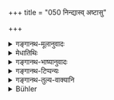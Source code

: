 +++
title = "050 निन्द्यास्व् अष्टासु"

+++

<details><summary>गङ्गानथ-मूलानुवादः</summary>

‘By avoiding women on the forbidden days and also on the eight other days, one remains a “religious student” (observing the vow of continence), in whatever stage of life he may happen to be.”—(50)
</details>

<details><summary>मेधातिथिः</summary>

**निन्द्यासु** षट्स्व् **अन्यासु** चानिन्द्यास्व् अप्य् **अष्टासु रात्रिषु स्त्रियो वर्जयन्** परिहरन् द्वे रात्री अवशिष्टे यदि गच्छति, पर्ववर्जम्, तदा **ब्रह्मचार्य् एव भवति** ब्रह्मर्यफलं प्राप्नोति । **यत्र तत्राश्रमे वसन्** । अर्थवादो ऽयम् । न तु वानप्रस्थाद्याश्रमेषु रात्र्यभ्यनुज्ञा जितेन्द्रियत्वविधानात् सर्वाश्रमेषु गार्हस्थाद् अन्येषु वीप्सायाश् चार्थवादतयाप्य् उपपत्तेः । एताश् च रात्रयो वर्ज्या न क्रमेणैव, किं तर्हि यथेच्छया पर्ववर्जं गमनं यथा न भवति तथा रात्रिद्वयम् अभ्यनुज्ञायते । किं पुनर् ब्रह्मचर्यस्य फलम् । विशेषाश्रवणात् स्वर्गः । क्वचित् तु श्रूयते- "न ब्रह्मचारी प्रत्यवैति" इति, स्वल्पैर् अतिक्रमैर् न दुष्यतीति ॥ ३.५१ ॥
</details>

<details><summary>गङ्गानथ-भाष्यानुवादः</summary>

‘*Forbidden days*’—*i.e*., the six mentioned above.

‘*Other eight days*’—which have not been forbidden.

He who avoids women on these days, and has recourse to her on the remaining two days—avoiding the sacred days—then ‘*he remains a religious student etc*.’—*i.e*., he obtains the fruits of continence.

‘*In whatever stage of life he may happen to be*,’—this is an exaggeration. Certainly, intercourse with women on two days could never be permitted for the Recluse; for the simple reason that it has been strictly enjoined that one should keep one’s sexual organs in complete check, in all stages of life, except that.of the Religious Student. As for the repetition (in the phrase, ‘*yatra tatra*’), this is explicable as occurring in an exaggerated statement.

The text does not menu that the fourteen days are to be avoided in the order in which they are mentioned; all that is meant is that one should not think that one may have intercourse whenever one chooses, only leaving off the sacred days; and it is in this sense that only two days have been permitted.

“What is the fruit of *continence*?”

Since we do not find any particular fruit mentioned (as resulting from continence), it must be taken to be Heaven. But in some places we find it asserted that ‘the student observing the vow of continence never incurs sin;’ which means that he is not tainted by sins accruing from minor transgressions.
</details>

<details><summary>गङ्गानथ-टिप्पन्यः</summary>

‘*Yatra tatrāśrame vasan*’—‘In whatever life-stage he may be’; *i.e*., ‘whether he be a householder or a hermit *Vānaprastha*’ (Kullūka and Nārāyaṇa).—According to Medhātithi, this is a mere *arthavāda*, and what is said does not apply to any one except the householder;—Govindarāja does not, like Kullūka, restrict the extension to the Hermit (*Vānaprastha*) only, he includes the Renunciate (*Yati*) also. Buhler remarks that ‘Kullūka justly ridicules the last opinion’; but Kullūka’s own opinion is only a shade less ridiculous than Govindarāja’s. (See the following note, for a good explanation).

This verse is quoted in *Vīramitrodaya* (Āhnika, p. 559), where the foilwing notes are added:—‘*Nindyāsu rātriṣu*’—on the first four days, the, eleventh day and the thirteeenth day;—‘*anyāsu ratriṣu*—on any other eight days from among those not forbidden;—if one avoids women,—*i.e*, approaching them only on two days,—the man remains ‘a continent religious Student’;—*i.e*., he derives the results obtainable by continence;—‘*Yatra tatrāśrame*’—*i.e*., even though he is a Householder, he gets all that is obtainable by the chaste Student.
</details>

<details><summary>गङ्गानथ-तुल्य-वाक्यानि</summary>

**(verses 3.45-50)  
**

See Comparative notes for [Verse 3.45].
</details>

<details><summary>Bühler</summary>

050	He who avoids women on the six forbidden nights and on eight others, is (equal in chastity to) a student, in whichever order he may live.
</details>
